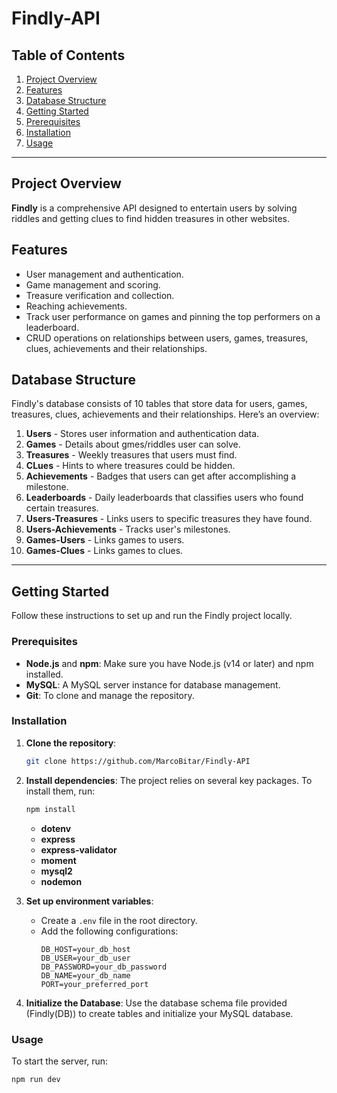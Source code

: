 # Findly-API

## Table of Contents
1. [Project Overview](#project-overview)
2. [Features](#features)
3. [Database Structure](#database-structure)
4. [Getting Started](#getting-started)
5. [Prerequisites](#prerequisites)
6. [Installation](#installation)
7. [Usage](#usage)

---

## Project Overview
**Findly** is a comprehensive API designed to entertain users by solving riddles and getting clues to find hidden treasures in other websites.

## Features
- User management and authentication.
- Game management and scoring.
- Treasure verification and collection.
- Reaching achievements.
- Track user performance on games and pinning the top performers on a leaderboard.
- CRUD operations on relationships between users, games, treasures, clues, achievements and their relationships.

## Database Structure
Findly's database consists of 10 tables that store data for users, games, treasures, clues, achievements and their relationships. Here’s an overview:

1. **Users** - Stores user information and authentication data.
2. **Games** - Details about gmes/riddles user can solve.
3. **Treasures** - Weekly treasures that users must find.
4. **CLues** - Hints to where treasures could be hidden.
5. **Achievements** - Badges that users can get after accomplishing a milestone.
6. **Leaderboards** - Daily leaderboards that classifies users who found certain treasures.
7. **Users-Treasures** - Links users to specific treasures they have found.
8. **Users-Achievements** - Tracks user's milestones.
9. **Games-Users** - Links games to users.
10. **Games-Clues** - Links games to clues.

---

## Getting Started
Follow these instructions to set up and run the Findly project locally.

### Prerequisites
- **Node.js** and **npm**: Make sure you have Node.js (v14 or later) and npm installed.
- **MySQL**: A MySQL server instance for database management.
- **Git**: To clone and manage the repository.

### Installation
1. **Clone the repository**:
    ```bash
    git clone https://github.com/MarcoBitar/Findly-API
    ```

2. **Install dependencies**:
    The project relies on several key packages. To install them, run:

    ```bash
    npm install
    ```
    - **dotenv**
    - **express**
    - **express-validator**
    - **moment**
    - **mysql2**
    - **nodemon**

3. **Set up environment variables**:
    - Create a `.env` file in the root directory.
    - Add the following configurations:
      ```plaintext
      DB_HOST=your_db_host
      DB_USER=your_db_user
      DB_PASSWORD=your_db_password
      DB_NAME=your_db_name
      PORT=your_preferred_port
      ```

4. **Initialize the Database**:
   Use the database schema file provided (Findly(DB)) to create tables and initialize your MySQL database.

### Usage
To start the server, run:
```bash
npm run dev